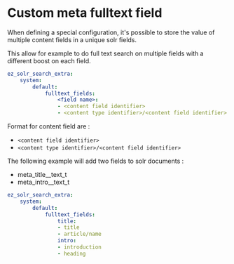 # Custom meta fulltext field

When defining a special configuration, it's possible to store the value of multiple content fields in a unique solr fields.

This allow for example to do full text search on multiple fields with a different boost on each field.

```yaml
ez_solr_search_extra:
    system:
        default:
            fulltext_fields:
                <field name>:
                - <content field identifier>
                - <content type identifier>/<content field identifier>
```

Format for content field are : 
* `<content field identifier>`
* `<content type identifier>/<content field identifier>`

The following example will add two fields to solr documents :
* meta_title__text_t
* meta_intro__text_t

```yaml
ez_solr_search_extra:
    system:
        default:
            fulltext_fields:
                title:
                - title
                - article/name
                intro:
                - introduction
                - heading
```
